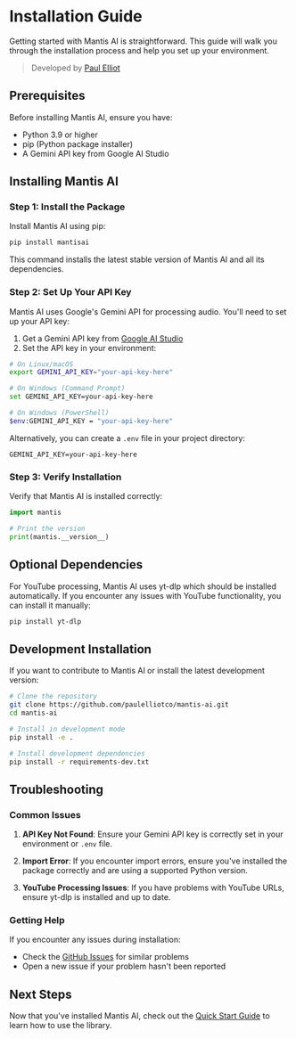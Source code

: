 # Installation Guide

Getting started with Mantis AI is straightforward. This guide will walk you through the installation process and help you set up your environment.

> Developed by [Paul Elliot](mailto:paul@paulelliot.co)

## Prerequisites

Before installing Mantis AI, ensure you have:

- Python 3.9 or higher
- pip (Python package installer)
- A Gemini API key from Google AI Studio

## Installing Mantis AI

### Step 1: Install the Package

Install Mantis AI using pip:

```bash
pip install mantisai
```

This command installs the latest stable version of Mantis AI and all its dependencies.

### Step 2: Set Up Your API Key

Mantis AI uses Google's Gemini API for processing audio. You'll need to set up your API key:

1. Get a Gemini API key from [Google AI Studio](https://ai.google.dev/)
2. Set the API key in your environment:

```bash
# On Linux/macOS
export GEMINI_API_KEY="your-api-key-here"

# On Windows (Command Prompt)
set GEMINI_API_KEY=your-api-key-here

# On Windows (PowerShell)
$env:GEMINI_API_KEY = "your-api-key-here"
```

Alternatively, you can create a `.env` file in your project directory:

```
GEMINI_API_KEY=your-api-key-here
```

### Step 3: Verify Installation

Verify that Mantis AI is installed correctly:

```python
import mantis

# Print the version
print(mantis.__version__)
```

## Optional Dependencies

For YouTube processing, Mantis AI uses yt-dlp which should be installed automatically. If you encounter any issues with YouTube functionality, you can install it manually:

```bash
pip install yt-dlp
```

## Development Installation

If you want to contribute to Mantis AI or install the latest development version:

```bash
# Clone the repository
git clone https://github.com/paulelliotco/mantis-ai.git
cd mantis-ai

# Install in development mode
pip install -e .

# Install development dependencies
pip install -r requirements-dev.txt
```

## Troubleshooting

### Common Issues

1. **API Key Not Found**: Ensure your Gemini API key is correctly set in your environment or `.env` file.

2. **Import Error**: If you encounter import errors, ensure you've installed the package correctly and are using a supported Python version.

3. **YouTube Processing Issues**: If you have problems with YouTube URLs, ensure yt-dlp is installed and up to date.

### Getting Help

If you encounter any issues during installation:

- Check the [GitHub Issues](https://github.com/paulelliotco/mantis-ai/issues) for similar problems
- Open a new issue if your problem hasn't been reported

## Next Steps

Now that you've installed Mantis AI, check out the [Quick Start Guide](quickstart.md) to learn how to use the library. 